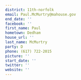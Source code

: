 ```yaml
---
district: 11th-norfolk
email: Paul.McMurtry@mahouse.gov
end_date: ''
facebook: ''
first_name: Paul
hometown: Dedham
house_url: ''
last_name: McMurtry
party: D
phone: (617) 722-2015
picture: ''
start_date: ''
twitter: ''
website: ''
---
```

